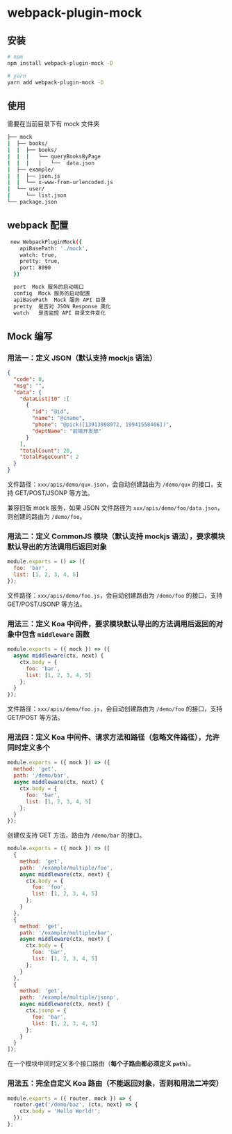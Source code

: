 # webpack-plugin-mock

## 安装

```bash
# npm
npm install webpack-plugin-mock -D

# yarn
yarn add webpack-plugin-mock -D
```

## 使用

需要在当前目录下有 mock 文件夹

```bash
├── mock
|  ├── books/
|  |  ├── books/
|  |  |   └── queryBooksByPage
|  |  |   |   └──  data.json
|  ├── example/
|  |  ├── json.js
|  |  └── x-www-from-urlencoded.js
|  └── user/
|     └── list.json
└── package.json
```

## webpack 配置
```bash
 new WebpackPluginMock({
    apiBasePath: './mock',
    watch: true,
    pretty: true,
    port: 8090
  })

  port  Mock 服务的启动端口
  config  Mock 服务的启动配置
  apiBasePath  Mock 服务 API 目录
  pretty  是否对 JSON Response 美化
  watch   是否监控 API 目录文件变化
```

## Mock 编写

### 用法一：定义 JSON（默认支持 mockjs 语法）

```json
{
  "code": 0,
  "msg": "",
  "data": {
    "dataList|10" :[
      {
        "id": "@id",
        "name": "@cname",
        "phone": "@pick([13913998972, 19941558406])",
        "deptName": "前端开发部"
      }
    ],
    "totalCount": 20,
    "totalPageCount": 2
  }
}
```

文件路径：`xxx/apis/demo/qux.json`，会自动创建路由为 `/demo/qux` 的接口，支持 GET/POST/JSONP 等方法。

兼容旧版 mock 服务，如果 JSON 文件路径为 `xxx/apis/demo/foo/data.json`，则创建的路由为 `/demo/foo`。

### 用法二：定义 CommonJS 模块（默认支持 mockjs 语法），要求模块默认导出的方法调用后返回对象

```js
module.exports = () => ({
  foo: 'bar',
  list: [1, 2, 3, 4, 5]
});
```

文件路径：`xxx/apis/demo/foo.js`，会自动创建路由为 `/demo/foo` 的接口，支持 GET/POST/JSONP 等方法。

### 用法三：定义 Koa 中间件，要求模块默认导出的方法调用后返回的对象中包含 `middleware` 函数

```js
module.exports = ({ mock }) => ({
  async middleware(ctx, next) {
    ctx.body = {
      foo: 'bar',
      list: [1, 2, 3, 4, 5]
    };
  }
});
```

文件路径：`xxx/apis/demo/foo.js`，会自动创建路由为 `/demo/foo` 的接口，支持 GET/POST 等方法。


### 用法四：定义 Koa 中间件、请求方法和路径（忽略文件路径），允许同时定义多个

```js
module.exports = ({ mock }) => ({
  method: 'get',
  path: '/demo/bar',
  async middleware(ctx, next) {
    ctx.body = {
      foo: 'bar',
      list: [1, 2, 3, 4, 5]
    };
  }
});
```

创建仅支持 GET 方法，路由为 `/demo/bar` 的接口。

```js
module.exports = ({ mock }) => ([
  {
    method: 'get',
    path: '/example/multiple/foo',
    async middleware(ctx, next) {
      ctx.body = {
        foo: 'foo',
        list: [1, 2, 3, 4, 5]
      };
    }
  },
  {
    method: 'get',
    path: '/example/multiple/bar',
    async middleware(ctx, next) {
      ctx.body = {
        foo: 'bar',
        list: [1, 2, 3, 4, 5]
      };
    }
  },
  {
    method: 'get',
    path: '/example/multiple/jsonp',
    async middleware(ctx, next) {
      ctx.jsonp = {
        foo: 'bar',
        list: [1, 2, 3, 4, 5]
      };
    }
  }
]);
```

在一个模块中同时定义多个接口路由（**每个子路由都必须定义 `path`**）。

### 用法五：完全自定义 Koa 路由（不能返回对象，否则和用法二冲突）

```js
module.exports = ({ router, mock }) => {
  router.get('/demo/baz', (ctx, next) => {
    ctx.body = 'Hello World!';
  });
};
```
